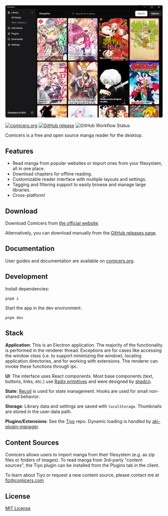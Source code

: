[![comicers screenshot](assets/comicers_screenshot.webp)](https://comicers.org)

[![comicers.org](https://img.shields.io/badge/website-comicers.org-7048E8?style=flat-square)](https://comicers.org)
[![GitHub release](https://img.shields.io/github/v/release/TheFizFactor/Comicers-App?style=flat-square)](https://github.com/TheFizFactor/Comicers-App/releases)
![GitHub Workflow Status](https://img.shields.io/github/actions/workflow/status/TheFizFactor/Comicers-App/publish.yml?branch=master&style=flat-square)

Comicers is a free and open source manga reader for the desktop.

## Features

- Read manga from popular websites or import ones from your filesystem,
  all in one place.
- Download chapters for offline reading.
- Customizable reader interface with multiple layouts and settings.
- Tagging and filtering support to easily browse and manage large libraries.
- Cross-platform!

## Download

Download Comicers from [the official website](https://comicers.org/download).

Alternatively, you can download manually from the
[GitHub releases page](https://github.com/TheFizFactor/Comicers-App/releases).

## Documentation

User guides and documentation are available on
[comicers.org](https://comicers.org).

## Development

Install dependencies:

```
pnpm i
```

Start the app in the dev environment:

```
pnpm dev
```

## Stack

**Application**: This is an Electron application. The majority of the functionality is performed in the renderer thread. Exceptions are for cases like accessing the window class (i.e. to support minimizing the window), locating application directories, and for working with extensions. The renderer can invoke these functions through ipc.

**UI**: The interface uses React components. Most base components (text, buttons, links, etc.) use [Radix primitives](https://www.radix-ui.com/primitives) and were designed by [shadcn](https://ui.shadcn.com).

**State**: [Recoil](https://recoiljs.org) is used for state management. Hooks are used for small
non-shared behavior.

**Storage**: Library data and settings are saved with `localStorage`. Thumbnails are stored in
the user-data path.

**Plugins/Extensions**: See the [Tiyo](https://github.com/TheFizFactor/tiyo) repo. Dynamic loading is handled by [aki-plugin-manager](https://github.com/TheFizFactor/aki-plugin-manager).

## Content Sources

Comicers allows users to import manga from their filesystem (e.g. as zip files
or folders of images). To read manga from 3rd-party "content sources", the
Tiyo plugin can be installed from the Plugins tab in the client.

To learn about Tiyo or request a new content source, please contact me at fiz@comicers.com

## License

[MIT License](https://github.com/TheFizFactor/Comicers-App/blob/master/LICENSE.txt)

